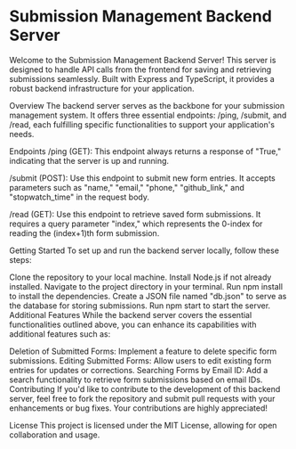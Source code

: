 
# Submission Management Backend Server

Welcome to the Submission Management Backend Server! This server is designed to handle API calls from the frontend for saving and retrieving submissions seamlessly. Built with Express and TypeScript, it provides a robust backend infrastructure for your application.

Overview
The backend server serves as the backbone for your submission management system. It offers three essential endpoints: /ping, /submit, and /read, each fulfilling specific functionalities to support your application's needs.

Endpoints
/ping (GET):
This endpoint always returns a response of "True," indicating that the server is up and running.

/submit (POST):
Use this endpoint to submit new form entries. It accepts parameters such as "name," "email," "phone," "github_link," and "stopwatch_time" in the request body.

/read (GET):
Use this endpoint to retrieve saved form submissions. It requires a query parameter "index," which represents the 0-index for reading the (index+1)th form submission.

Getting Started
To set up and run the backend server locally, follow these steps:

Clone the repository to your local machine.
Install Node.js if not already installed.
Navigate to the project directory in your terminal.
Run npm install to install the dependencies.
Create a JSON file named "db.json" to serve as the database for storing submissions.
Run npm start to start the server.
Additional Features
While the backend server covers the essential functionalities outlined above, you can enhance its capabilities with additional features such as:

Deletion of Submitted Forms: Implement a feature to delete specific form submissions.
Editing Submitted Forms: Allow users to edit existing form entries for updates or corrections.
Searching Forms by Email ID: Add a search functionality to retrieve form submissions based on email IDs.
Contributing
If you'd like to contribute to the development of this backend server, feel free to fork the repository and submit pull requests with your enhancements or bug fixes. Your contributions are highly appreciated!

License
This project is licensed under the MIT License, allowing for open collaboration and usage.